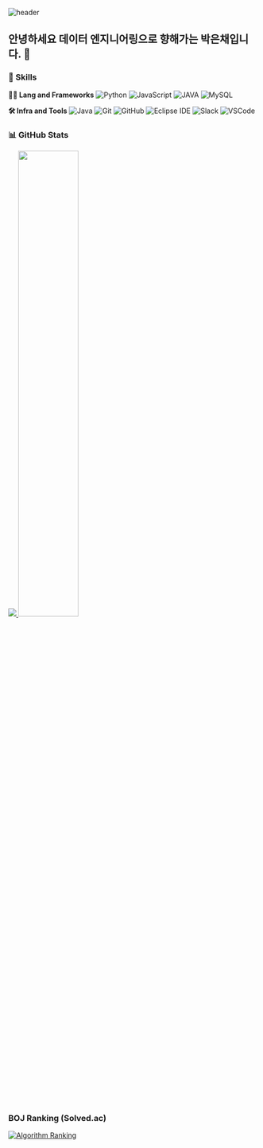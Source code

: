 ![header](https://capsule-render.vercel.app/api?type=venom&color=gradient&height=360&text=Good+day+to+study&fontSize=69&fontAlign=50&fontAlignY=50&desc=&descSize=20&descAlign=50&descAlignY=60)

## 안녕하세요 데이터 엔지니어링으로 향해가는 박은채입니다. 👋

### 🦾 Skills
**🧑‍💻 Lang and Frameworks**
![Python](https://img.shields.io/badge/python-3776AB.svg?&style=for-the-badge&logo=python&logoColor=white) 
![JavaScript](https://img.shields.io/badge/javascript-F7DF1E.svg?&style=for-the-badge&logo=javascript&logoColor=white) 
![JAVA](https://img.shields.io/badge/Java-000000.svg?&style=for-the-badge) 
![MySQL](https://img.shields.io/badge/mysql-4479A1.svg?&style=for-the-badge&logo=mysql&logoColor=white) 

**🛠️ Infra and Tools**
![Java](https://img.shields.io/badge/java-ffffff.svg?&style=for-the-badge&logo=openjdk&logoColor=black)
![Git](https://img.shields.io/badge/git-F05032.svg?&style=for-the-badge&logo=git&logoColor=white) 
![GitHub](https://img.shields.io/badge/github-181717.svg?&style=for-the-badge&logo=github&logoColor=white) 
![Eclipse IDE](https://img.shields.io/badge/eclipseide-2C2255.svg?&style=for-the-badge&logo=eclipseide&logoColor=white) 
![Slack](https://img.shields.io/badge/slack-4A154B.svg?&style=for-the-badge&logo=slack&logoColor=white) 
![VSCode](https://img.shields.io/badge/vscode-007ACC.svg?&style=for-the-badge&logo=visualstudiocode&logoColor=white)

### 📊 GitHub Stats
<a href="https://github.com/eunchaipark">
  <img src="https://github-readme-stats.vercel.app/api/top-langs/?username=eunchaipark&exclude_repo=eunchaipark.github.io&layout=compact&theme=tokyonight" />
</a>
<a href="https://github.com/eunchaipark">
  <img src="https://github-readme-stats.vercel.app/api?username=eunchaipark&theme=tokyonight&show_icons=true" width="49%" />
</a>

###  BOJ Ranking (Solved.ac)
[![Algorithm Ranking](https://mazassumnida.wtf/api/generate_badge?boj=eunchai5781)](https://solved.ac/profile/eunchai5781)

